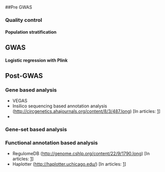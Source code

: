 

##Pre GWAS

### Quality control

#### Population stratification 


## GWAS

#### Logistic regression with Plink 

## Post-GWAS

### Gene based analysis 

 - VEGAS 
 - Insilico sequencing based annotation analysis (http://circgenetics.ahajournals.org/content/8/3/487.long) [In articles: [1](http://www.nature.com/ng/journal/vaop/ncurrent/full/ng.3698.html)]
 - 

### Gene-set based analysis

### Functional annotation based analysis 

 - RegulomeDB (http://genome.cshlp.org/content/22/9/1790.long) [In articles: [1](http://www.nature.com/ng/journal/vaop/ncurrent/full/ng.3698.html)]
 -  Haplotter (http://haplotter.uchicago.edu/) [In articles: [1](http://www.nature.com/ng/journal/vaop/ncurrent/full/ng.3698.html)]

### 
